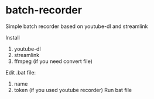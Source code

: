 # batch-recorder
Simple batch recorder based on youtube-dl and streamlink

Install
1. youtube-dl
2. streamlink
3. ffmpeg (if you need convert file)

Edit .bat file: 
1. name
2. token (if you used youtube recorder)
Run bat file
